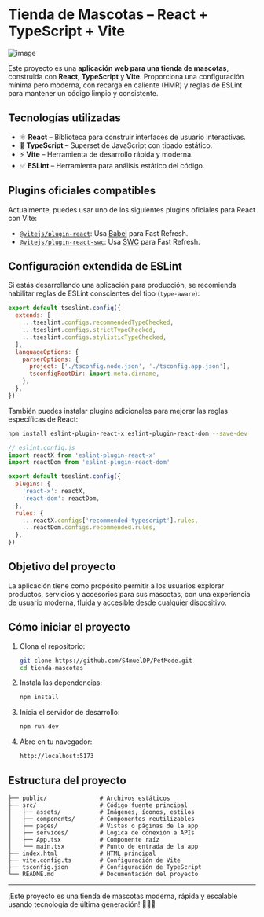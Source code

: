 # Tienda de Mascotas – React + TypeScript + Vite

![image](https://github.com/user-attachments/assets/3591d794-2d83-45c5-8c01-42fad0e90d38)


Este proyecto es una **aplicación web para una tienda de mascotas**, construida con **React**, **TypeScript** y **Vite**. Proporciona una configuración mínima pero moderna, con recarga en caliente (HMR) y reglas de ESLint para mantener un código limpio y consistente.

## Tecnologías utilizadas

- ⚛️ **React** – Biblioteca para construir interfaces de usuario interactivas.
- 🔡 **TypeScript** – Superset de JavaScript con tipado estático.
- ⚡ **Vite** – Herramienta de desarrollo rápida y moderna.
- ✅ **ESLint** – Herramienta para análisis estático del código.

## Plugins oficiales compatibles

Actualmente, puedes usar uno de los siguientes plugins oficiales para React con Vite:

- [`@vitejs/plugin-react`](https://github.com/vitejs/vite-plugin-react/blob/main/packages/plugin-react): Usa [Babel](https://babeljs.io/) para Fast Refresh.
- [`@vitejs/plugin-react-swc`](https://github.com/vitejs/vite-plugin-react/blob/main/packages/plugin-react-swc): Usa [SWC](https://swc.rs/) para Fast Refresh.

## Configuración extendida de ESLint

Si estás desarrollando una aplicación para producción, se recomienda habilitar reglas de ESLint conscientes del tipo (`type-aware`):

```js
export default tseslint.config({
  extends: [
    ...tseslint.configs.recommendedTypeChecked,
    ...tseslint.configs.strictTypeChecked,
    ...tseslint.configs.stylisticTypeChecked,
  ],
  languageOptions: {
    parserOptions: {
      project: ['./tsconfig.node.json', './tsconfig.app.json'],
      tsconfigRootDir: import.meta.dirname,
    },
  },
})
```

También puedes instalar plugins adicionales para mejorar las reglas específicas de React:

```bash
npm install eslint-plugin-react-x eslint-plugin-react-dom --save-dev
```

```js
// eslint.config.js
import reactX from 'eslint-plugin-react-x'
import reactDom from 'eslint-plugin-react-dom'

export default tseslint.config({
  plugins: {
    'react-x': reactX,
    'react-dom': reactDom,
  },
  rules: {
    ...reactX.configs['recommended-typescript'].rules,
    ...reactDom.configs.recommended.rules,
  },
})
```

## Objetivo del proyecto

La aplicación tiene como propósito permitir a los usuarios explorar productos, servicios y accesorios para sus mascotas, con una experiencia de usuario moderna, fluida y accesible desde cualquier dispositivo.

## Cómo iniciar el proyecto

1. Clona el repositorio:
   ```bash
   git clone https://github.com/S4muelDP/PetMode.git
   cd tienda-mascotas
   ```

2. Instala las dependencias:
   ```bash
   npm install
   ```

3. Inicia el servidor de desarrollo:
   ```bash
   npm run dev
   ```

4. Abre en tu navegador:
   ```
   http://localhost:5173
   ```

## Estructura del proyecto

```
├── public/               # Archivos estáticos
├── src/                  # Código fuente principal
│   ├── assets/           # Imágenes, íconos, estilos
│   ├── components/       # Componentes reutilizables
│   ├── pages/            # Vistas o páginas de la app
│   ├── services/         # Lógica de conexión a APIs
│   ├── App.tsx           # Componente raíz
│   └── main.tsx          # Punto de entrada de la app
├── index.html            # HTML principal
├── vite.config.ts        # Configuración de Vite
├── tsconfig.json         # Configuración de TypeScript
└── README.md             # Documentación del proyecto
```

---

¡Este proyecto es una tienda de mascotas moderna, rápida y escalable usando tecnología de última generación! 🐶🐱🐾

